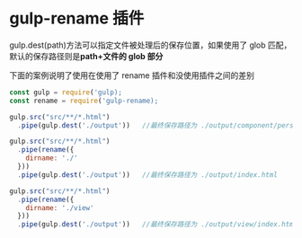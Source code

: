 # gulp-rename 插件

gulp.dest(path)方法可以指定文件被处理后的保存位置，如果使用了 glob 匹配，默认的保存路径则是**path+文件的 glob 部分**

下面的案例说明了使用在使用了 rename 插件和没使用插件之间的差别

```js
const gulp = require('gulp);
const rename = require('gulp-rename);

gulp.src("src/**/*.html")
  .pipe(gulp.dest('./output'))   //最终保存路径为 ./output/component/person/index.html

gulp.src("src/**/*.html")
  .pipe(rename({
    dirname: './'
  }))
  .pipe(gulp.dest('./output'))   //最终保存路径为 ./output/index.html

gulp.src("src/**/*.html")
  .pipe(rename({
    dirname: './view'
  }))
  .pipe(gulp.dest('./output'))   //最终保存路径为 ./output/view/index.html
```
